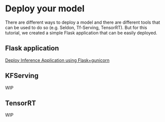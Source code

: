 # Deploy your model

There are different ways to deploy a model and there are different tools that can be used to do so (e.g. Seldon, Tf-Serving, TensorRT). But for this tutorial,  we created a simple Flask application that can be easily deployed.

## Flask application

[Deploy Inference Application using Flask+gunicorn](./model-deployment/flask-application.md)


## KFServing

WIP

## TensorRT

WIP
